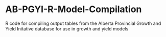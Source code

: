 # AB-PGYI-R-Model-Compilation
R code for compiling output tables from the Alberta Provincial Growth and Yield Initative database for use in growth and yield models
